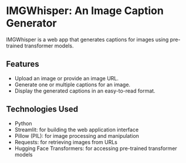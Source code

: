 # IMGWhisper: An Image Caption Generator

IMGWhisper is a web app that generates captions for images using pre-trained transformer models.

## Features

- Upload an image or provide an image URL.
- Generate one or multiple captions for an image.
- Display the generated captions in an easy-to-read format.

## Technologies Used

- Python
- Streamlit: for building the web application interface
- Pillow (PIL): for image processing and manipulation
- Requests: for retrieving images from URLs
- Hugging Face Transformers: for accessing pre-trained transformer models

